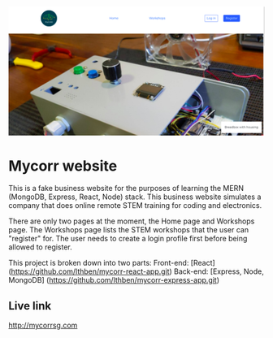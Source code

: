 ![Mycorr website](./src/media/images/mycorr_screenshot.png)

# Mycorr website

This is a fake business website for the purposes of learning the MERN (MongoDB, Express, React, Node) stack. This business website simulates a company that does online remote STEM training for coding and electronics.

There are only two pages at the moment, the Home page and Workshops page. The Workshops page lists the STEM workshops that the user can "register" for. The user needs to create a login profile first before being allowed to register.

This project is broken down into two parts:
Front-end: [React] (https://github.com/lthben/mycorr-react-app.git)
Back-end: [Express, Node, MongoDB] (https://github.com/lthben/mycorr-express-app.git)

## Live link

http://mycorrsg.com
